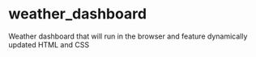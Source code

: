 # weather_dashboard
Weather dashboard that will run in the browser and feature dynamically updated HTML and CSS
